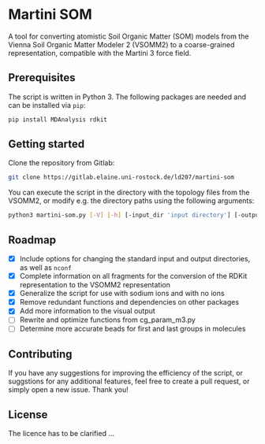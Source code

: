 # Martini SOM

A tool for converting atomistic Soil Organic Matter (SOM) models from the Vienna Soil Organic Matter Modeler 2 (VSOMM2) to a coarse-grained representation, compatible with the Martini 3 force field.

## Prerequisites

The script is written in Python 3. The following packages are needed and can be installed via `pip`:
```bash
pip install MDAnalysis rdkit
```

## Getting started

Clone the repository from Gitlab:
```bash
git clone https://gitlab.elaine.uni-rostock.de/ld207/martini-som
```
You can execute the script in the directory with the topology files from the VSOMM2, or modify e.g. the directory paths
using the following arguments:
```bash
python3 martini-som.py [-V] [-h] [-input_dir 'input directory'] [-output_dir 'output directory'] [-n_confs 'number of conformers']
```

## Roadmap
- [X] Include options for changing the standard input and output directories, as well as `nconf`
- [X] Complete information on all fragments for the conversion of the RDKit representation to the VSOMM2 representation
- [X] Generalize the script for use with sodium ions and with no ions
- [X] Remove redundant functions and dependencies on other packages
- [X] Add more information to the visual output
- [ ] Rewrite and optimize functions from cg_param_m3.py
- [ ] Determine more accurate beads for first and last groups in molecules

## Contributing
If you have any suggestions for improving the efficiency of the script, or suggstions for any additional features, feel free to create a pull request, or simply open a new issue. Thank you!

## License
The licence has to be clarified ...

